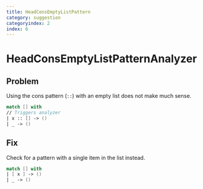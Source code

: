 ```yaml
---
title: HeadConsEmptyListPattern
category: suggestion
categoryindex: 2
index: 6
---
```

# HeadConsEmptyListPatternAnalyzer

## Problem
Using the cons pattern (`::`) with an empty list does not make much sense.

```fsharp
match [] with
// Triggers analyzer
| x :: [] -> ()
| _ -> ()
```

## Fix

Check for a pattern with a single item in the list instead.

```fsharp
match [] with
| [ x ] -> ()
| _ -> ()
```
